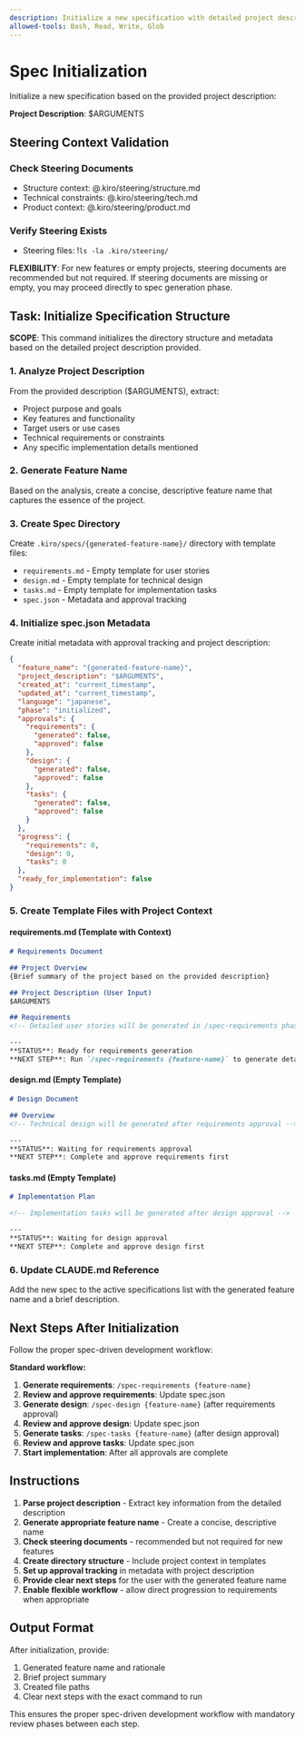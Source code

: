 ```yaml
---
description: Initialize a new specification with detailed project description and requirements
allowed-tools: Bash, Read, Write, Glob
---
```


# Spec Initialization

Initialize a new specification based on the provided project description:

**Project Description**: $ARGUMENTS

## Steering Context Validation

### Check Steering Documents
- Structure context: @.kiro/steering/structure.md
- Technical constraints: @.kiro/steering/tech.md
- Product context: @.kiro/steering/product.md

### Verify Steering Exists
- Steering files: !`ls -la .kiro/steering/`

**FLEXIBILITY**: For new features or empty projects, steering documents are recommended but not required. If steering documents are missing or empty, you may proceed directly to spec generation phase.

## Task: Initialize Specification Structure

**SCOPE**: This command initializes the directory structure and metadata based on the detailed project description provided.

### 1. Analyze Project Description
From the provided description ($ARGUMENTS), extract:
- Project purpose and goals
- Key features and functionality
- Target users or use cases
- Technical requirements or constraints
- Any specific implementation details mentioned

### 2. Generate Feature Name
Based on the analysis, create a concise, descriptive feature name that captures the essence of the project.

### 3. Create Spec Directory
Create `.kiro/specs/{generated-feature-name}/` directory with template files:
- `requirements.md` - Empty template for user stories
- `design.md` - Empty template for technical design
- `tasks.md` - Empty template for implementation tasks
- `spec.json` - Metadata and approval tracking

### 4. Initialize spec.json Metadata
Create initial metadata with approval tracking and project description:
```json
{
  "feature_name": "{generated-feature-name}",
  "project_description": "$ARGUMENTS",
  "created_at": "current_timestamp",
  "updated_at": "current_timestamp",
  "language": "japanese",
  "phase": "initialized",
  "approvals": {
    "requirements": {
      "generated": false,
      "approved": false
    },
    "design": {
      "generated": false,
      "approved": false
    },
    "tasks": {
      "generated": false,
      "approved": false
    }
  },
  "progress": {
    "requirements": 0,
    "design": 0,
    "tasks": 0
  },
  "ready_for_implementation": false
}
```

### 5. Create Template Files with Project Context

#### requirements.md (Template with Context)
```markdown
# Requirements Document

## Project Overview
{Brief summary of the project based on the provided description}

## Project Description (User Input)
$ARGUMENTS

## Requirements
<!-- Detailed user stories will be generated in /spec-requirements phase -->

---
**STATUS**: Ready for requirements generation
**NEXT STEP**: Run `/spec-requirements {feature-name}` to generate detailed requirements
```

#### design.md (Empty Template)
```markdown
# Design Document

## Overview
<!-- Technical design will be generated after requirements approval -->

---
**STATUS**: Waiting for requirements approval
**NEXT STEP**: Complete and approve requirements first
```

#### tasks.md (Empty Template)
```markdown
# Implementation Plan

<!-- Implementation tasks will be generated after design approval -->

---
**STATUS**: Waiting for design approval
**NEXT STEP**: Complete and approve design first
```

### 6. Update CLAUDE.md Reference
Add the new spec to the active specifications list with the generated feature name and a brief description.

## Next Steps After Initialization

Follow the proper spec-driven development workflow:

**Standard workflow:**
1. **Generate requirements**: `/spec-requirements {feature-name}`
2. **Review and approve requirements**: Update spec.json
3. **Generate design**: `/spec-design {feature-name}` (after requirements approval)
4. **Review and approve design**: Update spec.json
5. **Generate tasks**: `/spec-tasks {feature-name}` (after design approval)
6. **Review and approve tasks**: Update spec.json
7. **Start implementation**: After all approvals are complete

## Instructions

1. **Parse project description** - Extract key information from the detailed description
2. **Generate appropriate feature name** - Create a concise, descriptive name
3. **Check steering documents** - recommended but not required for new features
4. **Create directory structure** - Include project context in templates
5. **Set up approval tracking** in metadata with project description
6. **Provide clear next steps** for the user with the generated feature name
7. **Enable flexible workflow** - allow direct progression to requirements when appropriate

## Output Format

After initialization, provide:
1. Generated feature name and rationale
2. Brief project summary
3. Created file paths
4. Clear next steps with the exact command to run

This ensures the proper spec-driven development workflow with mandatory review phases between each step.
